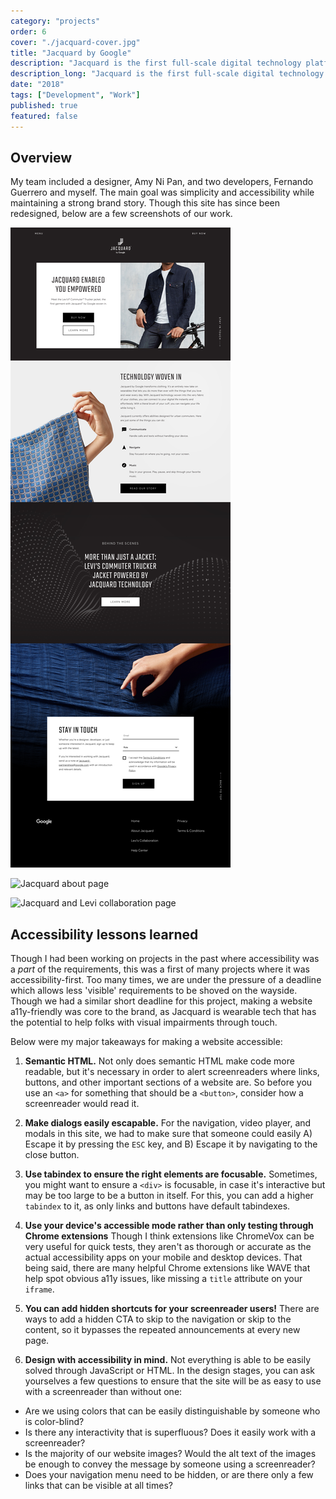 ```yaml
---
category: "projects"
order: 6
cover: "./jacquard-cover.jpg"
title: "Jacquard by Google"
description: "Jacquard is the first full-scale digital technology platform created for smart apparel. My team and I created this website before the launch of their Levi's collaboration."
description_long: "Jacquard is the first full-scale digital technology platform created for smart apparel. My team and I created this a11y-friendly website before the launch of their Levi's collaboration.<br><br> Technologies used include: Grow, HTML, SASS, and vanilla Javascript. "
date: "2018"
tags: ["Development", "Work"]
published: true
featured: false
---
```


## Overview

My team included a designer, Amy Ni Pan, and two developers, Fernando Guerrero and myself. The main goal was simplicity and accessibility while maintaining a strong brand story. Though this site has since been redesigned, below are a few screenshots of our work.

![Jacquard home page](./jacquard-home.png)

![Jacquard about page](./jacquard-about.png)

![Jacquard and Levi collaboration page](./jacquard-levi.png)

## Accessibility lessons learned

Though I had been working on projects in the past where accessibility was a _part_ of the requirements, this was a first of many projects where it was accessibility-first. Too many times, we are under the pressure of a deadline which allows less 'visible' requirements to be shoved on the wayside. Though we had a similar short deadline for this project, making a website a11y-friendly was core to the brand, as Jacquard is wearable tech that has the potential to help folks with visual impairments through touch.

Below were my major takeaways for making a website accessible:

1. **Semantic HTML.** Not only does semantic HTML make code more readable, but it's necessary in order to alert screenreaders where links, buttons, and other important sections of a website are. So before you use an `<a>` for something that should be a `<button>`, consider how a screenreader would read it.

2. **Make dialogs easily escapable.** For the navigation, video player, and modals in this site, we had to make sure that someone could easily A) Escape it by pressing the `ESC` key, and B) Escape it by navigating to the close button.

3. **Use tabindex to ensure the right elements are focusable.** Sometimes, you might want to ensure a `<div>` is focusable, in case it's interactive but may be too large to be a button in itself. For this, you can add a higher `tabindex` to it, as only links and buttons have default tabindexes.

4. **Use your device's accessible mode rather than only testing through Chrome extensions** Though I think extensions like ChromeVox can be very useful for quick tests, they aren't as thorough or accurate as the actual accessibility apps on your mobile and desktop devices. That being said, there are many helpful Chrome extensions like WAVE that help spot obvious a11y issues, like missing a `title` attribute on your `iframe`.

5. **You can add hidden shortcuts for your screenreader users!** There are ways to add a hidden CTA to skip to the navigation or skip to the content, so it bypasses the repeated announcements at every new page.

6. **Design with accessibility in mind.** Not everything is able to be easily solved through JavaScript or HTML. In the design stages, you can ask yourselves a few questions to ensure that the site will be as easy to use with a screenreader than without one:

- Are we using colors that can be easily distinguishable by someone who is color-blind?
- Is there any interactivity that is superfluous? Does it easily work with a screenreader?
- Is the majority of our website images? Would the alt text of the images be enough to convey the message by someone using a screenreader?
- Does your navigation menu need to be hidden, or are there only a few links that can be visible at all times?
